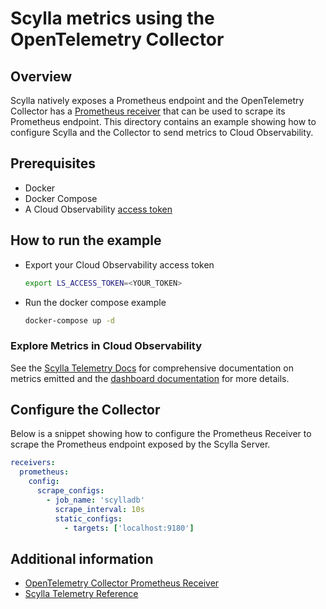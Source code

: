 # Scylla metrics using the OpenTelemetry Collector

## Overview

 Scylla natively exposes a Prometheus endpoint and the OpenTelemetry Collector has a [Prometheus receiver][otel-prom-receiver] that can be used to scrape its Prometheus endpoint. This directory contains an example showing how to configure Scylla and the Collector to send metrics to Cloud Observability.

## Prerequisites

* Docker
* Docker Compose
* A Cloud Observability [access token][ls-docs-access-token]

## How to run the example

* Export your Cloud Observability access token
  
  ```sh
  export LS_ACCESS_TOKEN=<YOUR_TOKEN>
  ```

* Run the docker compose example
  
  ```sh
  docker-compose up -d
  ```

### Explore Metrics in Cloud Observability

See the [Scylla Telemetry Docs][scylla-docs-telemetry] for comprehensive documentation on metrics emitted and the [dashboard documentation][ls-docs-dashboards] for more details.

## Configure the Collector

Below is a snippet showing how to configure the Prometheus Receiver to scrape the Prometheus endpoint exposed by the Scylla Server.

```yaml
receivers:
  prometheus:
    config:
      scrape_configs:
        - job_name: 'scylladb'
          scrape_interval: 10s
          static_configs:
            - targets: ['localhost:9180']
```


## Additional information

- [OpenTelemetry Collector Prometheus Receiver][otel-prom-receiver]
- [Scylla Telemetry Reference][scylla-docs-telemetry]

[ls-docs-access-token]: https://docs.lightstep.com/docs/create-and-manage-access-tokens
[ls-docs-dashboards]: https://docs.lightstep.com/docs/create-and-manage-dashboards
[otel-prom-receiver]: https://github.com/open-telemetry/opentelemetry-collector-contrib/tree/main/receiver/prometheusreceiver
[scylla-docs-telemetry]: https://cloud.docs.scylladb.com/stable/monitoring/cloud-prom-proxy.html